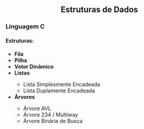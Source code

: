<h2 align="center">Estruturas de Dados</h2>

<h3>Linguagem C</h3>
<h4>Estruturas:</h4>

<ul>
<li><b>Fila</b></li>
<li><b>Pilha</b></li>
<li><b>Vetor Dinâmico</b></li>
<li><b>Listas</b></li>
	<ul>
	<li>Lista Simplesmente Encadeada</li>
	<li>Lista Duplamente Encadeada</li>
	</ul>
<li><b>Árvores</b></li>
	<ul>
	<li>Árvore AVL</li>
	<li>Árvore 234 / Multiway </li>
	<li>Árvore Binária de Busca</li>
	</ul>
</ul>

